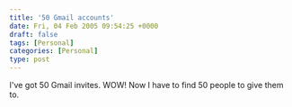 ```yaml
---
title: '50 Gmail accounts'
date: Fri, 04 Feb 2005 09:54:25 +0000
draft: false
tags: [Personal]
categories: [Personal]
type: post
---
```


I've got 50 Gmail invites. WOW! Now I have to find 50 people to give them to.